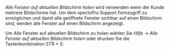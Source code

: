 *Alle Fenster auf aktuellen Bildschirm holen* wird verwenden wenn der Kunde mehrere Bildschirme hat. 
Um dem xpectoPro Support Fernzugriff zu ermöglichen und damit alle geöffnete Fenster sichtbar auf einen Bildschirm sind, werden alle Fenster auf einen Bildschirm angezeigt. 

Um Alle Fenster auf aktuellen Bildschirm zu holen wählen Sie *Hilfe → Alle Fenster auf aktuellen Bildschirm holen* oder drucken Sie die Tastenkombination  STR + 0.